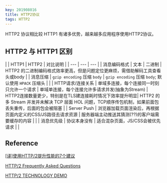 ```yaml
---
key: 201908016
title: HTTP2协议
tags: HTTP2
---
```


HTTP2 协议相比较 HTTP1 有诸多优势，越来越多应用程序使用HTTP2协议。<!--more-->

## HTTP2 与 HTTP1 区别

| | HTTP1 | HTTP2 | 对比说明 |
| --- | --- | --- |
| 消息编码格式 | 文本 | 二进制 | HTTP2 的二进制编码格式效率更高，但是问题定位更麻烦，需借助解码工具查看头或body |
| 消息压缩 | ```gzip encoding``` 压缩 ```body``` | ```gzip encoding``` 压缩 ```body```; 默认使用 ```HPACK``` 压缩头 | |
| HTTP请求/连接关系 | 单域多连接，每个连接同一时刻只允许一个请求 | 单域单连接，每个连接允许多请求并发(抽象为Stream) | HTTP2连接数量更少，特别是在TLS建连接耗时情况下效率提升明显| HTTP2 的多 Stream 并发并未解决 TCP 层面 HOL 问题，TCP顺序传包机制，如果前面包丢失重传，后面的包会被阻塞 |
| Server Push | 浏览器加载页面渲染后，再根据页面内定义的CSS/JS路径去请求资源 | 服务器端主动推送其猜测(??)的客户端需要缓存的内容 | |
| 消息优先级 | 协议本身没有 | 适合混杂页面，JS/CSS会被优先请求 | |

## Reference

[[译]使用HTTP/2提升性能的7个建议](https://www.w3ctech.com/topic/1563)

[HTTP/2 Frequently Asked Questions](https://http2.github.io/faq/#is-it-http20-or-http2)

[HTTP/2 TECHNOLOGY DEMO](http://www.http2demo.io/)